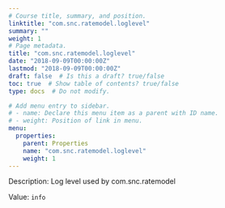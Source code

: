 ```yaml
---
# Course title, summary, and position.
linktitle: "com.snc.ratemodel.loglevel"
summary: ""
weight: 1
# Page metadata.
title: "com.snc.ratemodel.loglevel"
date: "2018-09-09T00:00:00Z"
lastmod: "2018-09-09T00:00:00Z"
draft: false  # Is this a draft? true/false
toc: true  # Show table of contents? true/false
type: docs  # Do not modify.

# Add menu entry to sidebar.
# - name: Declare this menu item as a parent with ID name.
# - weight: Position of link in menu.
menu:
  properties:
    parent: Properties
    name: "com.snc.ratemodel.loglevel"
    weight: 1
---
```


Description: Log level used by com.snc.ratemodel


Value: `info`